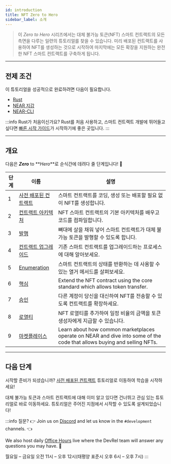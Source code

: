 ```yaml
---
id: introduction
title: NFT Zero to Hero
sidebar_label: 소개
---
```


> 이 _Zero to Hero_ 시리즈에서는 대체 불가능 토큰(NFT) 스마트 컨트랙트의 모든 측면을 다루는 일련의 튜토리얼를 찾을 수 있습니다. 미리 배포된 컨트랙트를 사용하여 NFT를 생성하는 것으로 시작하여 마지막에는 모든 확장을 지원하는 완전한 NFT 스마트 컨트랙트를 구축하게 됩니다.

---

## 전제 조건

이 튜토리얼을 성공적으로 완료하려면 다음이 필요합니다.

- [Rust](/develop/prerequisites)
- [NEAR 지갑](https://testnet.mynearwallet.com/create)
- [NEAR-CLI](/tools/near-cli#setup)

:::info Rust가 처음이신가요? Rust를 처음 사용하고, 스마트 컨트랙트 개발에 뛰어들고 싶다면 [빠른 시작 가이드](/develop/quickstart-guide)가 시작하기에 좋은 곳입니다. :::

---

## 개요

다음은 **_Zero_** to **_Hero_**로 순식간에 데려다 줄 단계입니다! 💪

| 단계 | 이름                                                  | 설명                                                                                                                      |
| -- | --------------------------------------------------- | ----------------------------------------------------------------------------------------------------------------------- |
| 1  | [사전 배포된 컨트랙트](/tutorials/nfts/predeployed-contract) | 스마트 컨트랙트를 코딩, 생성 또는 배포할 필요 없이 NFT를 생성합니다.                                                                               |
| 2  | [컨트랙트 아키텍처](/tutorials/nfts/skeleton)               | NFT 스마트 컨트랙트의 기본 아키텍처를 배우고 코드를 컴파일합니다.                                                                                  |
| 3  | [발행](/tutorials/nfts/minting)                       | 뼈대에 살을 채워 넣어 스마트 컨트랙트가 대체 불가능 토큰을 발행할 수 있도록 합니다.                                                                        |
| 4  | [컨트랙트 업그레이드](/tutorials/nfts/upgrade-contract)      | 기존 스마트 컨트랙트를 업그레이드하는 프로세스에 대해 알아보세요.                                                                                    |
| 5  | [Enumeration](/tutorials/nfts/enumeration)          | 스마트 컨트랙트의 상태를 반환하는 데 사용할 수 있는 열거 메서드를 살펴보세요.                                                                            |
| 6  | [핵심](/tutorials/nfts/core)                          | Extend the NFT contract using the core standard which allows token transfer.                                            |
| 7  | [승인](/tutorials/nfts/approvals)                     | 다른 계정이 당신을 대신하여 NFT를 전송할 수 있도록 컨트랙트를 확장하세요.                                                                             |
| 8  | [로열티](/tutorials/nfts/royalty)                      | NFT 로열티를 추가하여 일정 비율의 금액을 토큰 생성자에게 지급할 수 있습니다.                                                                           |
| 9  | [마켓플레이스](/tutorials/nfts/marketplace)               | Learn about how common marketplaces operate on NEAR and dive into some of the code that allows buying and selling NFTs. |


<!--
1. [Events](/tutorials/nfts/events): in this tutorial you'll explore the events extension, allowing the contract to react on certain events.
2. [Marketplace](/tutorials/nfts/marketplace): in the last tutorial you'll be exploring some key aspects of the marketplace contract.
-->

---

## 다음 단계

시작할 준비가 되셨습니까? [사전 배포된 컨트랙트](/tutorials/nfts/predeployed-contract) 튜토리얼로 이동하여 학습을 시작하세요!

대체 불가능 토큰과 스마트 컨트랙트에 대해 이미 알고 있다면 건너뛰고 관심 있는 튜토리얼로 바로 이동하세요. 튜토리얼은 주어진 지점에서 시작할 수 있도록 설계되었습니다!

:::info 질문? 👉 Join us on [Discord](https://near.chat/) and let us know in the `#development` channels. 👈

We also host daily [Office Hours](https://pages.near.org/developers/get-help/office-hours/) live where the DevRel team will answer any questions you may have. 🤔

월요일 – 금요일 오전 11시 – 오후 12시(태평양 표준시 오후 6시 – 오후 7시) :::
